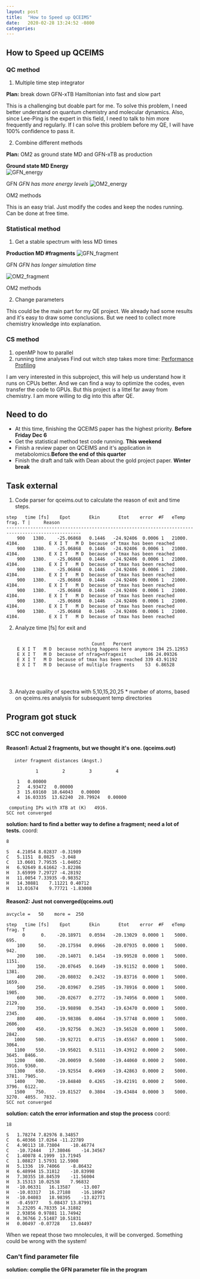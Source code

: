 ```yaml
---
layout: post
title:  "How to Speed up QCEIMS"
date:   2020-02-28 13:24:52 -0800
categories:
---
```


## How to Speed up QCEIMS
### QC method

1. Multiple time step integrator

  **Plan:** break down GFN-xTB Hamiltonian into fast and slow part

 This is a challenging but doable part for me. To solve this problem, I need better understand on
 quantum chemistry and molecular dynamics. Also, since Lee-Ping is the expert in this field,
 I need to talk to him more frequently and regularly. If I can solve this problem before my QE,
 I will have 100% confidence to pass it.

2. Combine different methods

  **Plan:** OM2 as ground state MD and GFN-xTB as production

  **Ground state MD Energy**  
  ![GFN_energy](/blog//image/new143energy.png)

  GFN *GFN has more energy levels*
  ![OM2_energy](/blog//image/143energy.png)

  OM2 methods

  This is an easy trial. Just modify the codes and keep the nodes running. Can be done at free time.


### Statistical method
1. Get a stable spectrum with less MD times

**Production MD #fragments**
  ![GFN_fragment](/blog/image/newversion143.png)

  GFN *GFN has longer simulation time*

  ![OM2_fragment](/blog/image/143fragments.png)

  OM2 methods

2. Change parameters

This could be the main part for my QE project. We already had some results and it's easy
to draw some conclusions. But we need to collect more chemistry knowledge into explanation.


### CS method
1. openMP
  how to parallel
2. running time analyses
  Find out witch step takes more time:
  [Performance Profiling](https://docs.oracle.com/cd/E19957-01/805-4940/6j4m1u7q2/index.html)


I am very interested in this subproject, this will help us understand how it runs on CPUs better.
And we can find a way to optimize the codes, even transfer the code to GPUs. But this project is
a littel far away from chemistry. I am more willing to dig into this after QE.

## Need to do
* At this time, finishing the QCEIMS paper has the highest priority. **Before Friday Dec 6**
* Get the statistical method test code running. **This weekend**
* Finish a review paper on QCEIMS and it's application in metabolomics.**Before the end of this quarter**
* Finish the draft and talk with Dean about the gold project paper. **Winter break**


## Task external

1) Code parser for qceims.out to calculate the reason of exit and time steps.
````
step   time [fs]    Epot       Ekin       Etot    error  #F   eTemp   frag. T | 	Reason
--------------------------------------------------------------------------------------------------
    900   1380.    -25.06868   0.1446   -24.92406  0.0006 1   21000.    4104.        	E X I T   M D  because of tmax has been reached
    900   1380.    -25.06868   0.1446   -24.92406  0.0006 1   21000.    4104.        	E X I T   M D  because of tmax has been reached
    900   1380.    -25.06868   0.1446   -24.92406  0.0006 1   21000.    4104.        	E X I T   M D  because of tmax has been reached
    900   1380.    -25.06868   0.1446   -24.92406  0.0006 1   21000.    4104.        	E X I T   M D  because of tmax has been reached
    900   1380.    -25.06868   0.1446   -24.92406  0.0006 1   21000.    4104.        	E X I T   M D  because of tmax has been reached
    900   1380.    -25.06868   0.1446   -24.92406  0.0006 1   21000.    4104.        	E X I T   M D  because of tmax has been reached
    900   1380.    -25.06868   0.1446   -24.92406  0.0006 1   21000.    4104.        	E X I T   M D  because of tmax has been reached
    900   1380.    -25.06868   0.1446   -24.92406  0.0006 1   21000.    4104.        	E X I T   M D  because of tmax has been reached

````


2) Analyze time [fs] for exit and


```

    							Count	Percent
    E X I T   M D  because nothing happens here anymore	194	25.12953
    E X I T   M D  because of nfrag=nfragexit		186	24.09326
    E X I T   M D  because of tmax has been reached	339	43.91192
    E X I T   M D  because of multiple fragments	53	6.86528




```
3) Analyze quality of spectra with 5,10,15,20,25 * number of atoms, based on qceims.res analysis for subsequent temp directories

## Program got stuck

### SCC not converged
#### Reason1: Actual 2 fragments, but we thought it's one. (qceims.out)
```
   inter fragment distances (Angst.)

           1         2         3         4

    1   0.00000
    2   4.93472   0.00000
    3  15.69160  18.64043   0.00000
    4  16.03335  13.62240  28.79924   0.00000

 computing IPs with XTB at (K)   4916.
SCC not converged
```
**solution: hard to find a better way to define a fragment; need a lot of tests.**
coord:
```
8

S	4.21054	8.02837	-0.31989
C	5.1151	8.0825	-3.048
C	13.0601	7.79535	-1.04052
H	6.92649	8.61662	-3.82286
H	3.65999	7.29727	-4.28192
H	11.0054	7.33935	-0.98352
H	14.30881	7.11221	0.40712
H	13.01674	9.77721	-1.83008
```

#### Reason2: Just not converged(qceims.out)
```
avcycle =   50    more =  250

step   time [fs]    Epot       Ekin       Etot    error  #F   eTemp   frag. T
      0      0.    -20.18971   0.0594   -20.13029  0.0000 1    5000.     695.
    100     50.    -20.17594   0.0966   -20.07935  0.0000 1    5000.     942.
    200    100.    -20.14071   0.1454   -19.99528  0.0000 1    5000.    1151.
    300    150.    -20.07645   0.1649   -19.91152  0.0000 1    5000.    1381.
    400    200.    -20.08032   0.2432   -19.83716  0.0000 1    5000.    1659.
    500    250.    -20.03967   0.2505   -19.78916  0.0000 1    5000.    1905.
    600    300.    -20.02677   0.2772   -19.74956  0.0000 1    5000.    2129.
    700    350.    -19.98898   0.3543   -19.63470  0.0000 1    5000.    2345.
    800    400.    -19.98386   0.4064   -19.57748  0.0000 1    5000.    2606.
    900    450.    -19.92756   0.3623   -19.56528  0.0000 1    5000.    2842.
   1000    500.    -19.92721   0.4715   -19.45567  0.0000 1    5000.    3064.
   1100    550.    -19.95021   0.5111   -19.43912  0.0000 2    5000.    3645.  8466.
   1200    600.    -20.00059   0.5600   -19.44060  0.0000 2    5000.    3916.  9360.
   1300    650.    -19.92554   0.4969   -19.42863  0.0000 2    5000.    3781.  7905.
   1400    700.    -19.84840   0.4265   -19.42191  0.0000 2    5000.    3796.  6122.
   1500    750.    -19.81527   0.3804   -19.43484  0.0000 3    5000.    3270.  4055.  7832.
SCC not converged
```
**solution: catch the error information and stop the process**
coord:
```
18			

S	1.78274	7.82976	8.34857
C	6.40366	17.0264	-11.22789
C	4.90113	18.73804	-10.46774
C	-10.72444	17.38046	-14.34567
C	1.40078	4.1999	13.71945
C	1.08827	1.57931	12.5908
H	5.1336	19.74066	-8.86432
H	6.48994	15.31812	-10.83998
H	7.30355	18.84539	-11.56004
H	3.15313	10.02538	7.96832
H	-10.06331	16.13587	-13.007
H	-10.03317	16.27188	-16.18967
H	-10.04083	18.98395	-13.82771
H	-0.45977	5.08437	13.87991
H	3.23205	4.78335	14.31882
H	2.93856	0.97881	11.74942
H	0.36766	2.51487	10.51831
H	0.00497	-0.07728	13.04497
```
When we repeat those two mnolecules, it will be converged.
Something could be wrong with the system!
### Can't find parameter file
**solution: complie the GFN parameter file in the program**
